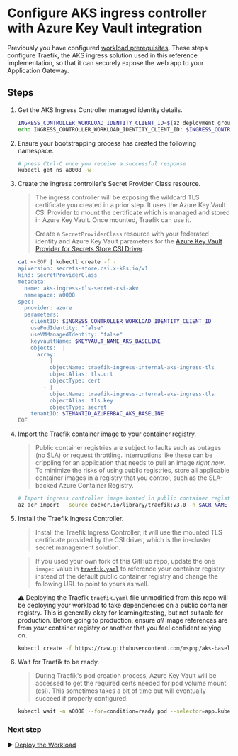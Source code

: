 # Configure AKS ingress controller with Azure Key Vault integration

Previously you have configured [workload prerequisites](./08-workload-prerequisites.md). These steps configure Traefik, the AKS ingress solution used in this reference implementation, so that it can securely expose the web app to your Application Gateway.

## Steps

1. Get the AKS Ingress Controller managed identity details.

   ```bash
   INGRESS_CONTROLLER_WORKLOAD_IDENTITY_CLIENT_ID=$(az deployment group show --resource-group rg-bu0001a0008 -n cluster-stamp --query properties.outputs.aksIngressControllerPodManagedIdentityClientId.value -o tsv)
   echo INGRESS_CONTROLLER_WORKLOAD_IDENTITY_CLIENT_ID: $INGRESS_CONTROLLER_WORKLOAD_IDENTITY_CLIENT_ID
   ```

1. Ensure your bootstrapping process has created the following namespace.

   ```bash
   # press Ctrl-C once you receive a successful response
   kubectl get ns a0008 -w
   ```

1. Create the ingress controller's Secret Provider Class resource.

   > The ingress controller will be exposing the wildcard TLS certificate you created in a prior step. It uses the Azure Key Vault CSI Provider to mount the certificate which is managed and stored in Azure Key Vault. Once mounted, Traefik can use it.
   >
   > Create a `SecretProviderClass` resource with your federated identity and Azure Key Vault parameters for the [Azure Key Vault Provider for Secrets Store CSI Driver](https://github.com/Azure/secrets-store-csi-driver-provider-azure).

   ```bash
   cat <<EOF | kubectl create -f -
   apiVersion: secrets-store.csi.x-k8s.io/v1
   kind: SecretProviderClass
   metadata:
     name: aks-ingress-tls-secret-csi-akv
     namespace: a0008
   spec:
     provider: azure
     parameters:
       clientID: $INGRESS_CONTROLLER_WORKLOAD_IDENTITY_CLIENT_ID
       usePodIdentity: "false"
       useVMManagedIdentity: "false"
       keyvaultName: $KEYVAULT_NAME_AKS_BASELINE
       objects:  |
         array:
           - |
             objectName: traefik-ingress-internal-aks-ingress-tls
             objectAlias: tls.crt
             objectType: cert
           - |
             objectName: traefik-ingress-internal-aks-ingress-tls
             objectAlias: tls.key
             objectType: secret
       tenantID: $TENANTID_AZURERBAC_AKS_BASELINE
   EOF
   ```

1. Import the Traefik container image to your container registry.

   > Public container registries are subject to faults such as outages (no SLA) or request throttling. Interruptions like these can be crippling for an application that needs to pull an image *right now*. To minimize the risks of using public registries, store all applicable container images in a registry that you control, such as the SLA-backed Azure Container Registry.

   ```bash
   # Import ingress controller image hosted in public container registries
   az acr import --source docker.io/library/traefik:v3.0 -n $ACR_NAME_AKS_BASELINE
   ```

1. Install the Traefik Ingress Controller.

   > Install the Traefik Ingress Controller; it will use the mounted TLS certificate provided by the CSI driver, which is the in-cluster secret management solution.

   > If you used your own fork of this GitHub repo, update the one `image:` value in [`traefik.yaml`](./workload/traefik.yaml) to reference your container registry instead of the default public container registry and change the following URL to point to yours as well.

   :warning: Deploying the Traefik `traefik.yaml` file unmodified from this repo will be deploying your workload to take dependencies on a public container registry. This is generally okay for learning/testing, but not suitable for production. Before going to production, ensure *all* image references are from *your* container registry or another that you feel confident relying on.

   ```bash
   kubectl create -f https://raw.githubusercontent.com/mspnp/aks-baseline/main/workload/traefik.yaml
   ```

1. Wait for Traefik to be ready.

   > During Traefik's pod creation process, Azure Key Vault will be accessed to get the required certs needed for pod volume mount (csi). This sometimes takes a bit of time but will eventually succeed if properly configured.

   ```bash
   kubectl wait -n a0008 --for=condition=ready pod --selector=app.kubernetes.io/name=traefik-ingress-ilb --timeout=90s
   ```

### Next step

:arrow_forward: [Deploy the Workload](./10-workload.md)